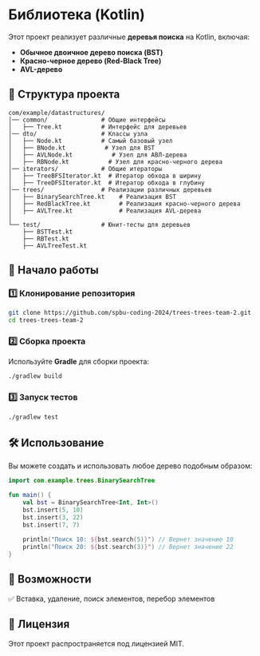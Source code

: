 # Библиотека (Kotlin)

Этот проект реализует различные **деревья поиска** на Kotlin, включая:
- **Обычное двоичное дерево поиска (BST)**
- **Красно-черное дерево (Red-Black Tree)**
- **AVL-дерево**

## 📂 Структура проекта
```
com/example/datastructures/
│── common/               # Общие интерфейсы
│   ├── Tree.kt           # Интерфейс для деревьев
│── dto/                  # Классы узла
│   ├── Node.kt           # Самый базовый узел
│   ├── BNode.kt           # Узел для BST
│   ├── AVLNode.kt           # Узел для АВЛ-дерева
│   ├── RBNode.kt           # Узел для красно-черного дерева
│── iterators/            # Общие итераторы
│   ├── TreeBFSIterator.kt  # Итератор обхода в ширину
│   ├── TreeDFSIterator.kt  # Итератор обхода в глубину
│── trees/                # Реализации различных деревьев
│   ├── BinarySearchTree.kt    # Реализация BST
│   ├── RedBlackTree.kt        # Реализация красно-черного дерева
│   ├── AVLTree.kt             # Реализация AVL-дерева
│
└── test/                 # Юнит-тесты для деревьев
    ├── BSTTest.kt
    ├── RBTest.kt
    ├── AVLTreeTest.kt
```

## 🚀 Начало работы
### 1️⃣ Клонирование репозитория
```sh
git clone https://github.com/spbu-coding-2024/trees-trees-team-2.git
cd trees-trees-team-2
```

### 2️⃣ Сборка проекта
Используйте **Gradle** для сборки проекта:
```sh
./gradlew build
```

### 3️⃣ Запуск тестов
```sh
./gradlew test
```

## 🛠 Использование
Вы можете создать и использовать любое дерево подобным образом:
```kotlin
import com.example.trees.BinarySearchTree

fun main() {
    val bst = BinarySearchTree<Int, Int>()
    bst.insert(5, 10)
    bst.insert(3, 22)
    bst.insert(7, 7)
    
    println("Поиск 10: ${bst.search(5)}") // Вернет значение 10
    println("Поиск 20: ${bst.search(3)}") // Вернет значение 22
}
```

## 📌 Возможности
✅ Вставка, удаление, поиск элементов, перебор элементов

## 📜 Лицензия
Этот проект распространяется под лицензией MIT.
